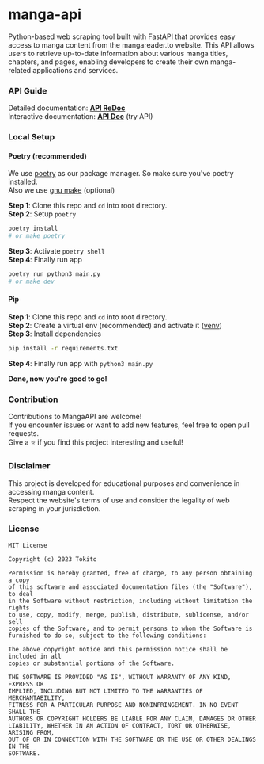 # manga-api

Python-based web scraping tool built with FastAPI that provides easy access to manga content from the mangareader.to website. This API allows users to retrieve up-to-date information about various manga titles, chapters, and pages, enabling developers to create their own manga-related applications and services.

### API Guide

Detailed documentation: [**API ReDoc**](https://manga-apiv1.vercel.app/redoc)\
Interactive documentation: [**API Doc**](https://manga-apiv1.vercel.app/docs) (try API)

### Local Setup

#### Poetry (recommended)
We use [poetry](https://python-poetry.org/) as our package manager. So make sure you've poetry installed.\
Also we use [gnu make](https://www.gnu.org/software/make/) (optional)

**Step 1**: Clone this repo and `cd` into root directory.\
**Step 2**: Setup `poetry`
```bash
poetry install
# or make poetry
```
**Step 3**: Activate `poetry shell`\
**Step 4**: Finally run app
```bash
poetry run python3 main.py
# or make dev
```

#### Pip
**Step 1**: Clone this repo and `cd` into root directory.\
**Step 2**: Create a virtual env (recommended) and activate it ([venv](https://docs.python.org/3/library/venv.html))\
**Step 3**: Install dependencies
```bash
pip install -r requirements.txt
```
**Step 4**: Finally run app with `python3 main.py`

**Done, now you're good to go!**

### Contribution

Contributions to MangaAPI are welcome!\
If you encounter issues or want to add new features, feel free to open pull requests.\
Give a ⭐️ if you find this project interesting and useful!

### Disclaimer

This project is developed for educational purposes and convenience in accessing manga content.\
Respect the website's terms of use and consider the legality of web scraping in your jurisdiction.

### License
```
MIT License

Copyright (c) 2023 Tokito

Permission is hereby granted, free of charge, to any person obtaining a copy
of this software and associated documentation files (the "Software"), to deal
in the Software without restriction, including without limitation the rights
to use, copy, modify, merge, publish, distribute, sublicense, and/or sell
copies of the Software, and to permit persons to whom the Software is
furnished to do so, subject to the following conditions:

The above copyright notice and this permission notice shall be included in all
copies or substantial portions of the Software.

THE SOFTWARE IS PROVIDED "AS IS", WITHOUT WARRANTY OF ANY KIND, EXPRESS OR
IMPLIED, INCLUDING BUT NOT LIMITED TO THE WARRANTIES OF MERCHANTABILITY,
FITNESS FOR A PARTICULAR PURPOSE AND NONINFRINGEMENT. IN NO EVENT SHALL THE
AUTHORS OR COPYRIGHT HOLDERS BE LIABLE FOR ANY CLAIM, DAMAGES OR OTHER
LIABILITY, WHETHER IN AN ACTION OF CONTRACT, TORT OR OTHERWISE, ARISING FROM,
OUT OF OR IN CONNECTION WITH THE SOFTWARE OR THE USE OR OTHER DEALINGS IN THE
SOFTWARE.
```
